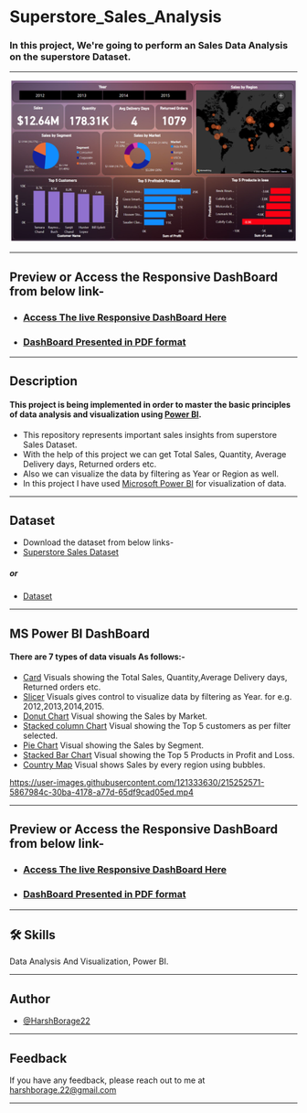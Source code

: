 
# Superstore_Sales_Analysis

### In this project, We're going to perform an Sales Data Analysis on the superstore Dataset. 
<hr>

<img src="https://github.com/HarshBorage22/Superstore_Sales_Analysis/blob/main/brave_gDPIauP7Vf.png" alt="DB">

<hr>

## Preview or Access the Responsive DashBoard from below link-    
- ### [Access The live Responsive DashBoard Here](https://app.powerbi.com/view?r=eyJrIjoiMWMyYWNkODctOWM1OC00MWI1LThiOTQtNDczNzRkYmU4NTg5IiwidCI6ImY3MDA5ZDIzLTRhOTAtNDJmMS05MTBkLTM3Y2JhYmI3N2UxZCIsImMiOjF9)
- ### [DashBoard Presented in PDF format](https://github.com/HarshBorage22/Superstore_Sales_Analysis/blob/main/Global_Superstore_2016.pdf)

<hr>

## Description 
#### This project is being implemented in order to master the basic principles of data analysis and visualization using [Power BI](https://powerbi.microsoft.com/en-au/).

- This repository represents important sales insights from superstore Sales Dataset.
- With the help of this project we can get Total Sales, Quantity, Average Delivery days, Returned orders etc.
- Also we can visualize the data by filtering as Year or Region as well.
- In this project I have used [Microsoft Power BI](https://powerbi.microsoft.com/en-au/) for visualization of data.
<hr>

## Dataset
- Download the dataset from below links-
- [Superstore Sales Dataset](https://docs.google.com/spreadsheets/d/1FlfLgKtLI22djUuLKEG5IrR6cF7kuZdm/edit?usp=share_link&ouid=101438139689325944751&rtpof=true&sd=true)
##### or
- [Dataset](https://github.com/HarshBorage22/Superstore_Sales_Analysis/blob/main/global_superstore_2016.xlsx)

<hr>


## MS Power BI DashBoard
#### There are 7 types of data visuals As follows:-
- [Card](https://learn.microsoft.com/en-us/power-bi/visuals/power-bi-visualization-card?tabs=powerbi-desktop) Visuals showing the Total Sales, Quantity,Average Delivery days, Returned orders etc.
- [Slicer](https://learn.microsoft.com/en-us/power-bi/visuals/power-bi-visualization-slicers?tabs=powerbi-desktop) Visuals gives control to visualize data by filtering as Year. for e.g. 2012,2013,2014,2015.
- [Donut Chart](https://learn.microsoft.com/en-us/power-bi/visuals/power-bi-visualization-doughnut-charts?tabs=powerbi-desktop) Visual showing the Sales by Market.
- [Stacked column Chart](https://www.tutorialgateway.org/power-bi-stacked-bar-chart/) Visual showing the Top 5 customers as per filter selected.
- [Pie Chart](https://www.tutorialgateway.org/pie-chart-in-power-bi/) Visual showing the Sales by Segment.
- [Stacked Bar Chart](https://www.tutorialgateway.org/power-bi-stacked-bar-chart/) Visual showing the Top 5 Products in Profit and Loss.
- [Country Map](https://learn.microsoft.com/en-us/power-bi/visuals/power-bi-map-tips-and-tricks) Visual shows Sales by every region using bubbles.

https://user-images.githubusercontent.com/121333630/215252571-5867984c-30ba-4178-a77d-65df9cad05ed.mp4

<hr>

## Preview or Access the Responsive DashBoard from below link-    
- ### [Access The live Responsive DashBoard Here](https://app.powerbi.com/view?r=eyJrIjoiMWMyYWNkODctOWM1OC00MWI1LThiOTQtNDczNzRkYmU4NTg5IiwidCI6ImY3MDA5ZDIzLTRhOTAtNDJmMS05MTBkLTM3Y2JhYmI3N2UxZCIsImMiOjF9)
- ### [DashBoard Presented in PDF format](https://github.com/HarshBorage22/Superstore_Sales_Analysis/blob/main/Global_Superstore_2016.pdf)

<hr>

## 🛠 Skills
Data Analysis And Visualization, Power BI.
<hr>

## Author

- [@HarshBorage22](https://www.github.com/HarshBorage22)

<hr>

## Feedback

If you have any feedback, please reach out to me at harshborage.22@gmail.com

<hr>






